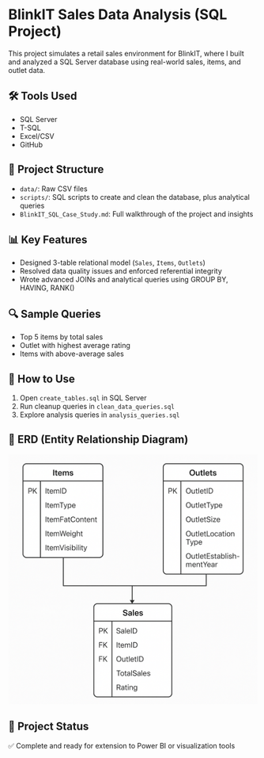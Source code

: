 # BlinkIT Sales Data Analysis (SQL Project)

This project simulates a retail sales environment for BlinkIT, where I built and analyzed a SQL Server database using real-world sales, items, and outlet data.

## 🛠 Tools Used
- SQL Server
- T-SQL
- Excel/CSV
- GitHub

## 📁 Project Structure
- `data/`: Raw CSV files
- `scripts/`: SQL scripts to create and clean the database, plus analytical queries
- `BlinkIT_SQL_Case_Study.md`: Full walkthrough of the project and insights

## 📊 Key Features
- Designed 3-table relational model (`Sales`, `Items`, `Outlets`)
- Resolved data quality issues and enforced referential integrity
- Wrote advanced JOINs and analytical queries using GROUP BY, HAVING, RANK()

## 🔍 Sample Queries
- Top 5 items by total sales
- Outlet with highest average rating
- Items with above-average sales

## 🔗 How to Use
1. Open `create_tables.sql` in SQL Server
2. Run cleanup queries in `clean_data_queries.sql`
3. Explore analysis queries in `analysis_queries.sql`

## 📸 ERD (Entity Relationship Diagram)
![ERD](https://github.com/upendra911/BlinkIT-SQL-Project/blob/main/BlinkIT-SQL-Project/images/ERD%20diagram.png)

## 📂 Project Status
✅ Complete and ready for extension to Power BI or visualization tools

